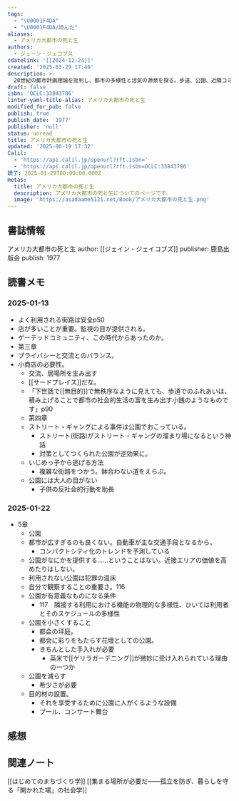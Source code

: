 ```yaml
---
tags:
  - "\U0001F4DA"
  - "\U0001F4DA/読んだ"
aliases:
  - アメリカ大都市の死と生
authors:
  - ジェーン・ジェコブス
cdatelink: '[[2024-12-24]]'
created: '2025-03-29 17:40'
description: >-
  20世紀の都市計画理論を批判し、都市の多様性と活気の源泉を探る。歩道、公園、近隣コミュニティが果たす役割を論じ、人間中心の都市デザインの重要性を説く。現代の都市論に大きな影響を与えた名著。
draft: false
isbn: 'OCLC:33843786'
linter-yaml-title-alias: アメリカ大都市の死と生
modified_for_pub: false
publish: true
publish_date: '1977'
publisher: 'null'
status: unread
title: アメリカ大都市の死と生
updated: '2025-06-19 17:32'
Calil:
  - 'https://api.calil.jp/openurl?rft.isbn='
  - 'https://api.calil.jp/openurl?rft.isbn=OCLC:33843786'
読了: 2025-01-29T00:00:00.000Z
metas:
  title: アメリカ大都市の死と生
  description: アメリカ大都市の死と生についてのページです。
  image: 'https://asadaame5121.net/Book/アメリカ大都市の死と生.png'
---
```

## 書誌情報
アメリカ大都市の死と生
author: [[ジェイン・ジェイコブズ]]
publisher: 鹿島出版会
publish: 1977 
　
## 読書メモ
### 2025-01-13
- よく利用される街路は安全p50
- 店が多いことが重要。監視の目が提供される。
- ゲーテッドコミュニティ、この時代からあったのか。
- 第三章
- プライバシーと交流とのバランス。
- 小商店の必要性。
	- 交流、居場所を生み出す
	- [[サードプレイス]]だな。
	- 「下世話で[[無目的]]で無秩序なように見えても、歩道でのふれあいは、 積み上げることで都市の社会的生活の富を生み出す小銭のようなものです」p90
	- 第四章
	- ストリート・ギャングによる事件は公園でおこっている。
		- ストリート(街路)がストリート・ギャングの溜まり場になるという神話
		- 対策としてつくられた公園が逆効果に。
	- いじめっ子から逃げる方法
		- 複雑な街路をつかう。鉢合わない道をえらぶ。
	- 公園には大人の目がない
		- 子供の反社会的行動を助長
### 2025-01-22
- 5章
	- 公園
	- 都市が広すぎるのも良くない。自動車が主な交通手段となるから。
		- コンパクトシティ化のトレンドを予測している
	- 公園がなにかを提供する……ということはない。近接エリアの価値を高めたりはしない。
	- 利用されない公園は犯罪の温床
	- 自分で観察することの重要さ。116
	- 公園が有意義なものになる条件
		- 117　隣接する利用における機能の物理的な多様性、ひいては利用者とそのスケジュールの多様性
	- 公園を小さくすること
		- 都会の坪庭。
		- 都会に彩りをもたらす花壇としての公園。
		- きちんとした手入れが必要
			- 英米で[[ゲリラガーデニング]]が微妙に受け入れられている理由の一つか
	- 公園を減らす
		- 希少さが必要
	- 目的材の設置。
		- それを享受するために公園に人がくるような設備
		- プール、コンサート舞台


## 感想

## 関連ノート
[[はじめてのまちづくり学]]
[[集まる場所が必要だ――孤立を防ぎ、暮らしを守る「開かれた場」の社会学]]
